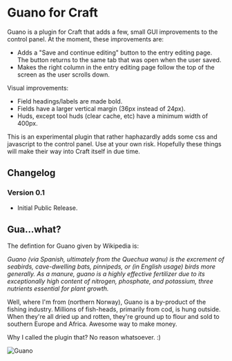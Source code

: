 Guano for Craft
===========

Guano is a plugin for Craft that adds a few, small GUI improvements to the control panel. At the moment, these improvements are:

- Adds a "Save and continue editing" button to the entry editing page. The button returns to the same tab that was open when the user saved. 
- Makes the right column in the entry editing page follow the top of the screen as the user scrolls down.

Visual improvements:

- Field headings/labels are made bold.
- Fields have a larger vertical margin (36px instead of 24px).
- Huds, except tool huds (clear cache, etc) have a minimum width of 400px. 

This is an experimental plugin that rather haphazardly adds some css and javascript to the control panel. 
Use at your own risk. Hopefully these things will make their way into Craft itself in due time.  


Changelog
---
### Version 0.1
 - Initial Public Release.


Gua...what? 
--------
The defintion for Guano given by Wikipedia is:

*Guano (via Spanish, ultimately from the Quechua wanu) is the excrement of seabirds, cave-dwelling bats, pinnipeds, or (in English usage) birds more generally. As a manure, guano is a highly effective fertilizer due to its exceptionally high content of nitrogen, phosphate, and potassium, three nutrients essential for plant growth.*

Well, where I'm from (northern Norway), Guano is a by-product of the fishing industry. Millions of fish-heads, primarily from cod, is hung outside. 
When they're all dried up and rotten, they're ground up to flour and sold to southern Europe and Africa. Awesome way to make money. 

Why I called the plugin that? No reason whatsoever. :)

![Guano](http://media2.origo.no/-/cache/image/1515169_hcea6353964f7f6343666_v1285093435_1024x1024.jpeg)
